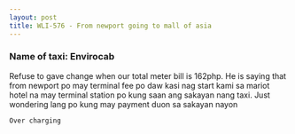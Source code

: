 ```yaml
---
layout: post
title: WLI-576 - From newport going to mall of asia
---
```


### Name of taxi: Envirocab

Refuse to gave change when our total meter bill is 162php. He is saying that from newport po may terminal fee po daw kasi nag start kami sa mariot hotel na may terminal station po kung saan ang sakayan nang taxi. 
Just wondering lang po kung may payment duon sa sakayan nayon

```Over charging```
